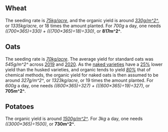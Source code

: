 ## Wheat
The seeding rate is [*75kg/acre*](https://www.cotswoldseeds.com/species/105/wheat),
and the organic yield is around [*330g/m^2^*](https://academic.oup.com/bioscience/article/55/10/820/274240),
or *1335kg/acre*, or 18 times the amount planted. For *700g* a day, one needs
*((700×365)÷330) + (((700×365)÷18)÷330)*, or **817m^2^**.

## Oats
The seeding rate is [*70kg/acre*](https://www.cotswoldseeds.com/species/106/oats).
The average yield for standard oats was *545g/m^2^* across [2019](https://assets.publishing.service.gov.uk/government/uploads/system/uploads/attachment_data/file/868943/structure-jun2019prov-UK-28feb20.pdf)
and [2020](https://assets.publishing.service.gov.uk/government/uploads/system/uploads/attachment_data/file/946161/structure-jun2020final-uk-22dec20.pdf).
As the [naked varieties](https://en.wikipedia.org/wiki/Avena_nuda) have
a [25%](https://www.premiumcrops.com/spring-naked-oats.html) lower yield
than the husked varieties, and organic tends to yield [*80%*](https://www.sciencedirect.com/science/article/pii/S0308521X1100182X)
that of chemical methods, the organic yield for naked oats is then assumed
to be around *327g/m^2^*, or *1323kg/acre*, or 19 times the amount planted.
For *600g* a day, one needs *((600×365)÷327) + (((600×365)÷19)÷327)*,
or **705m^2^**.

## Potatoes
The organic yield is around [*1500g/m^2^*](https://www.organicresearchcentre.com/manage/authincludes/article_uploads/Potato_guide_ORC_Download.pdf).
For *3kg* a day, one needs *((3000×365)÷1500)*, or **730m^2^**.

